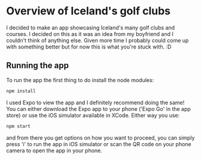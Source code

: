 # Overview of Iceland's golf clubs

I decided to make an app showcasing Iceland's many golf clubs and courses. I decided on this as it was an idea from my boyfriend and I couldn't think of anything else. Given more time I probably could come up with something better but for now this is what you're stuck with. :D

## Running the app

To run the app the first thing to do install the node modules:

```bash
npm install
```

I used Expo to view the app and I definitely recommend doing the same! You can either download the Expo app to your phone ('Expo Go' in the app store) or use the iOS simulator available in XCode.
Either way you use:

```bash
npm start
```

and from there you get options on how you want to proceed, you can simply press 'i' to run the app in iOS simulator or scan the QR code on your phone camera to open the app in your phone.
